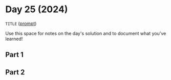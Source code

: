 # Day 25 (2024)

`TITLE` ([prompt](https://adventofcode.com/2024/day/25))

Use this space for notes on the day's solution and to document what you've learned!

## Part 1

## Part 2

